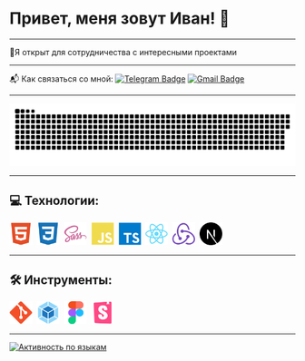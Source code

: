# Привет, меня зовут Иван! 👋

---

🤝Я открыт для сотрудничества с интересными проектами

---

📬 Как связаться со мной: [![Telegram Badge](https://img.shields.io/badge/-Ivan-fc7cf4?style=flat&logo=Telegram&logoColor=white)](https://t.me/userforgiveme) [![Gmail Badge](https://img.shields.io/badge/-Gmail-red?style=flat&logo=Gmail&logoColor=white)](mailto:iv.fedyakov.@gmail.com)

---

<p align="center">
 <img width="600" src="assets/github-snake.svg" alt="snake"/>
</p>

---

## 💻 Технологии:

<div>
  <img src="https://github.com/devicons/devicon/blob/master/icons/html5/html5-plain.svg" title="html5" alt="html5" width="40" height="40"/>&nbsp
  <img src="https://github.com/devicons/devicon/blob/master/icons/css3/css3-plain.svg" title="css" alt="css" width="40" height="40"/>&nbsp
  <img src="https://github.com/devicons/devicon/blob/master/icons/sass/sass-original.svg" title="sass/scss" alt="sass/scss" width="40" height="40"/>&nbsp;
  <img src="https://github.com/devicons/devicon/blob/master/icons/javascript/javascript-plain.svg" title="javascript" alt="javascript" width="40" height="40"/>&nbsp
  <img src="https://github.com/devicons/devicon/blob/master/icons/typescript/typescript-plain.svg" title="typescript" alt="typescript" width="40" height="40"/>&nbsp
  <img src="https://github.com/devicons/devicon/blob/master/icons/react/react-original.svg" title="react" alt="react" width="40" height="40"/>&nbsp
  <img src="https://github.com/devicons/devicon/blob/master/icons/redux/redux-original.svg" title="redux" alt="redux" width="40" height="40"/>&nbsp
  <img src="https://github.com/devicons/devicon/blob/master/icons/nextjs/nextjs-original.svg" title="nextjs" alt="nextjs" width="40" height="40"/>&nbsp
</div>

---

## 🛠 Инструменты:

<div>
  <img src="https://github.com/devicons/devicon/blob/master/icons/git/git-plain.svg" title="git" alt="git" width="40" height="40"/>&nbsp
  <img src="https://github.com/devicons/devicon/blob/master/icons/webpack/webpack-original.svg" title="webpack" alt="webpack" width="40" height="40"/>&nbsp;
  <img src="https://github.com/devicons/devicon/blob/master/icons/figma/figma-original.svg" title="figma" alt="figma" width="40" height="40"/>&nbsp;
  <img src="https://github.com/devicons/devicon/blob/master/icons/storybook/storybook-original.svg" title="storybook" alt="storybook" width="40" height="40"/>&nbsp;
</div>

---

[![Активность по языкам](https://github-readme-stats.vercel.app/api/top-langs/?username=vaniafed&langs_count=8)](https://github.com/anuraghazra/github-readme-stats)
